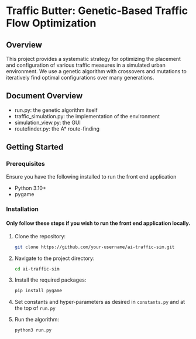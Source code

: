 #  Traffic Butter: Genetic-Based Traffic Flow Optimization

## Overview

This project provides a systematic strategy for optimizing the placement and configuration of various traffic measures in a simulated urban environment. We use a genetic algorithm with crossovers and mutations to iteratively find optimal configurations over many generations.
 
## Document Overview
- run.py: the genetic algorithm itself
- traffic_simulation.py: the implementation of the environment
- simulation_view.py: the GUI
- routefinder.py: the A* route-finding
  
## Getting Started

### Prerequisites

Ensure you have the following installed to run the front end application
- Python 3.10+
- pygame

### Installation
#### Only follow these steps if you wish to run the front end application locally. 

1. Clone the repository:
   ```bash
   git clone https://github.com/your-username/ai-traffic-sim.git
   ```

2. Navigate to the project directory:
   ```bash
   cd ai-traffic-sim
   ```

3. Install the required packages:
   ```bash
   pip install pygame
   ```
4. Set constants and hyper-parameters as desired in `constants.py` and at the top of `run.py`

5. Run the algorithm:
   ```bash
   python3 run.py
   ```
